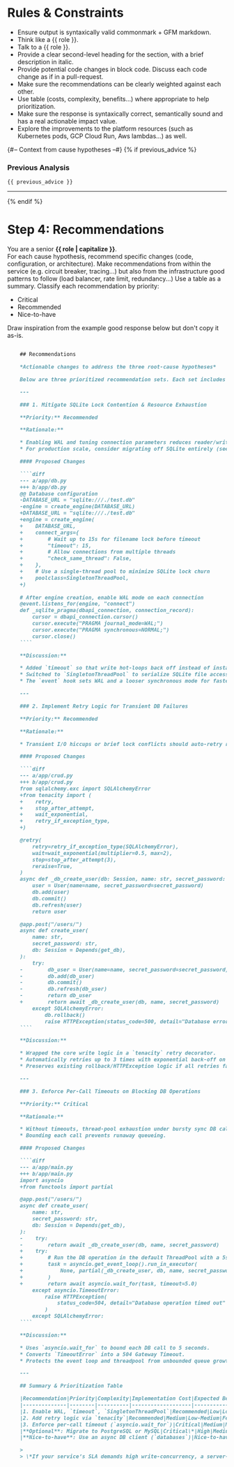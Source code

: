 
# Rules & Constraints

- Ensure output is syntaxically valid commonmark + GFM markdown.
- Think like a {{ role }}.
- Talk to a {{ role }}.
- Provide a clear second-level heading for the section, with a brief description in italic.
- Provide potential code changes in block code. Discuss each code change as if in a pull-request.
- Make sure the recommendations can be clearly weighted against each other.
- Use table (costs, complexity, benefits...) where appropriate to help prioritization.
- Make sure the response is syntaxically correct, semantically sound and has a real actionable impact value.
- Explore the improvements to the platform resources (such as Kubernetes pods, GCP Cloud Run, Aws lambdas...) as well.


{# – Context from cause hypotheses –#}
{% if previous_advice %}
### Previous Analysis  
```text
{{ previous_advice }}
```  

---
{% endif %}

# Step 4: Recommendations

You are a senior **{{ role | capitalize }}**.  
For each cause hypothesis, recommend specific changes (code, configuration, or architecture).
Make recommendations from within the service (e.g. circuit breaker, tracing...) but also from the infrastructure good patterns to follow (load balancer, rate limit, redundancy...)
Use a table as a summary.
Classify each recommendation by priority:

- Critical
- Recommended
- Nice-to-have

Draw inspiration from the example good response below but don't copy it as-is.

```markdown

    ## Recommendations

    *Actionable changes to address the three root‐cause hypotheses*

    Below are three prioritized recommendation sets. Each set includes specific code/config changes (shown in PR-style), their priority classification, and a summary table to help you weigh cost, complexity, and benefits.

    ---

    ### 1. Mitigate SQLite Lock Contention & Resource Exhaustion

    **Priority:** Recommended

    **Rationale:**

    * Enabling WAL and tuning connection parameters reduces reader/write blocking under load.
    * For production scale, consider migrating off SQLite entirely (see Optional extension).

    #### Proposed Changes

    ````diff
    --- a/app/db.py
    +++ b/app/db.py
    @@ Database configuration
    -DATABASE_URL = "sqlite:///./test.db"
    -engine = create_engine(DATABASE_URL)
    +DATABASE_URL = "sqlite:///./test.db"
    +engine = create_engine(
    +    DATABASE_URL,
    +    connect_args={
    +        # Wait up to 15s for filename lock before timeout
    +        "timeout": 15,
    +        # Allow connections from multiple threads
    +        "check_same_thread": False,
    +    },
    +    # Use a single-thread pool to minimize SQLite lock churn
    +    poolclass=SingletonThreadPool,
    +)
    
    # After engine creation, enable WAL mode on each connection
    @event.listens_for(engine, "connect")
    def _sqlite_pragma(dbapi_connection, connection_record):
        cursor = dbapi_connection.cursor()
        cursor.execute("PRAGMA journal_mode=WAL;")
        cursor.execute("PRAGMA synchronous=NORMAL;")
        cursor.close()
    ````

    **Discussion:**

    * Added `timeout` so that write hot-loops back off instead of instant failures.
    * Switched to `SingletonThreadPool` to serialize SQLite file access without a bigger pool fighting locks.
    * The `event` hook sets WAL and a looser synchronous mode for faster commits under concurrent access.

    ---

    ### 2. Implement Retry Logic for Transient DB Failures

    **Priority:** Recommended

    **Rationale:**

    * Transient I/O hiccups or brief lock conflicts should auto-retry rather than surface as 500 errors.

    #### Proposed Changes

    ````diff
    --- a/app/crud.py
    +++ b/app/crud.py
    from sqlalchemy.exc import SQLAlchemyError
    +from tenacity import (
    +    retry,
    +    stop_after_attempt,
    +    wait_exponential,
    +    retry_if_exception_type,
    +)

    @retry(
        retry=retry_if_exception_type(SQLAlchemyError),
        wait=wait_exponential(multiplier=0.5, max=2),
        stop=stop_after_attempt(3),
        reraise=True,
    )
    async def _db_create_user(db: Session, name: str, secret_password: str):
        user = User(name=name, secret_password=secret_password)
        db.add(user)
        db.commit()
        db.refresh(user)
        return user

    @app.post("/users/")
    async def create_user(
        name: str,
        secret_password: str,
        db: Session = Depends(get_db),
    ):
        try:
    -        db_user = User(name=name, secret_password=secret_password)
    -        db.add(db_user)
    -        db.commit()
    -        db.refresh(db_user)
    -        return db_user
    +        return await _db_create_user(db, name, secret_password)
        except SQLAlchemyError:
            db.rollback()
            raise HTTPException(status_code=500, detail="Database error occurred")
    ````

    **Discussion:**

    * Wrapped the core write logic in a `tenacity` retry decorator.
    * Automatically retries up to 3 times with exponential back-off on any `SQLAlchemyError`.
    * Preserves existing rollback/HTTPException logic if all retries fail.

    ---

    ### 3. Enforce Per-Call Timeouts on Blocking DB Operations

    **Priority:** Critical

    **Rationale:**

    * Without timeouts, thread‐pool exhaustion under bursty sync DB calls inside `async def` endpoints causes extreme tail latencies.
    * Bounding each call prevents runaway queueing.

    #### Proposed Changes

    ````diff
    --- a/app/main.py
    +++ b/app/main.py
    import asyncio
    +from functools import partial

    @app.post("/users/")
    async def create_user(
        name: str,
        secret_password: str,
        db: Session = Depends(get_db),
    ):
    -    try:
    -        return await _db_create_user(db, name, secret_password)
    +    try:
    +        # Run the DB operation in the default ThreadPool with a 5s timeout
    +        task = asyncio.get_event_loop().run_in_executor(
    +            None, partial(_db_create_user, db, name, secret_password)
    +        )
    +        return await asyncio.wait_for(task, timeout=5.0)
        except asyncio.TimeoutError:
            raise HTTPException(
                status_code=504, detail="Database operation timed out"
            )
        except SQLAlchemyError:
    ````

    **Discussion:**

    * Uses `asyncio.wait_for` to bound each DB call to 5 seconds.
    * Converts `TimeoutError` into a 504 Gateway Timeout.
    * Protects the event loop and threadpool from unbounded queue growth.

    ---

    ## Summary & Prioritization Table

    |Recommendation|Priority|Complexity|Implementation Cost|Expected Benefit|
    |--------------|--------|----------|-------------------|----------------|
    |1. Enable WAL, `timeout`, `SingletonThreadPool`|Recommended|Low|Low|Reduced lock waits, fewer p99 spikes under load|
    |2. Add retry logic via `tenacity`|Recommended|Medium|Low-Medium|Fewer transient 500s, improved request success rate|
    |3. Enforce per-call timeout (`asyncio.wait_for`)|Critical|Medium|Medium|Guard against threadpool exhaustion and tail latency|
    |**Optional**: Migrate to PostgreSQL or MySQL|Critical\*|High|Medium-High|Eliminates SQLite file lock, scales writes horizontally|
    |**Nice-to-have**: Use an async DB client (`databases`)|Nice-to-have|High|High|True async I/O, no sync threadpool blocking|

    > 
    > \*If your service’s SLA demands high write-concurrency, a server-based RDBMS (Postgres/MySQL) should be considered Critical for production readiness.
```
